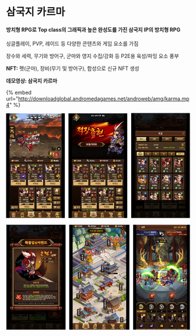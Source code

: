 # 삼국지 카르마

#### 방치형 RPG로 Top class의 그래픽과 높은 완성도를 가진 삼국지 IP의 방치형 RPG&#x20;

싱글플레이, PVP, 레이드 등 다양한 콘텐츠와 게임 요소를 가짐

장수와 세력, 무기와 방어구, 군마와 영지 수집/강화 등 P2E용 육성/파밍 요소 풍부&#x20;

**NFT:** 펫(군마), 장비(무기 및 방어구), 합성으로 신규 NFT 생성



**데모영상:  삼국지 카르마**

{% embed url="http://downloadglobal.andromedagames.net/androweb/amg/karma.mp4" %}

![](<../.gitbook/assets/image (8).png>)

![](<../.gitbook/assets/image (12).png>)

